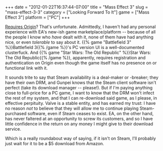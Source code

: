 +++
date = "2012-01-22T16:37:44-07:00"
title = "Mass Effect 3"
slug = "mass-effect-3-3"
category = ["Looking Forward To It"]
game = ["Mass Effect 3"]
platform = ["PC"]
+++

<a href="http://www.joystiq.com/2012/01/16/mass-effect-3-isnt-launching-on-steam-requires-origin/">Requires Origin</a>?  That's unfortunate.  Admittedly, I haven't had any personal experience with EA's new-ish game marketplace/platform -- because of all the people I know who <i>have</i> dealt with it, none of them have had anything nice, or even <i>tolerable</i> to say about it.  {{% game "Battlefield 3" %}}Battlefield 3{{% /game %}}'s PC version UI is a well-documented clusterfuck.  And {{% game "Star Wars: The Old Republic" %}}Star Wars: The Old Republic{{% /game %}}, apparently, requires registration and authentication on Origin even though the game itself has no presence on or functional link with it.

It sounds trite to say that Steam availability is a deal-maker or -breaker; they have their own DRM, and Gunpei knows that the Steam client software isn't perfect (take its download manager -- please!).  But if I'm paying anything close to full-price for a PC game, I want to know that the DRM won't infect the rest of my system, and that I can re-download said game, as I please, in effective perpituity.  Valve is a stable entity, and has earned my trust: I have no reason <i>not</i> to believe that they will allow me to continue playing Steam-purchased software, even if Steam ceases to exist.  EA, on the other hand, has never faltered at an opportunity to screw its customers, and so I have little confidence in the return on any money I might give to their download service.

Which is a really roundabout way of saying, if it isn't on Steam, I'll probably just wait for it to be a $5 download from Amazon.